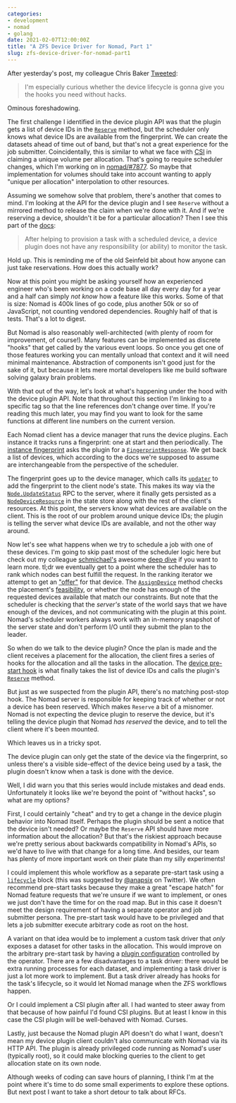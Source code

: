 ```yaml
---
categories:
- development
- nomad
- golang
date: 2021-02-07T12:00:00Z
title: "A ZFS Device Driver for Nomad, Part 1"
slug: zfs-device-driver-for-nomad-part1
---
```


After yesterday's post, my colleague Chris Baker
[Tweeted](https://twitter.com/ScaredOfGeese/status/1358126170236203011):

> I'm especially curious whether the device lifecycle is gonna give
> you the hooks you need without hacks.

Ominous foreshadowing.

The first challenge I identified in the device plugin API was that the
plugin gets a list of device IDs in the
[`Reserve`](https://www.nomadproject.io/docs/internals/plugins/devices#reserve-deviceids-string-containerreservation-error)
method, but the scheduler only knows what device IDs are available
from the fingerprint. We can create the datasets ahead of time out of
band, but that's not a great experience for the job
submitter. Coincidentally, this is similar to what we face with
[CSI](https://www.nomadproject.io/docs/internals/plugins/csi) in
claiming a unique volume per allocation. That's going to require
scheduler changes, which I'm working on in
[nomad/#7877](https://github.com/hashicorp/nomad/issues/7877#issuecomment-772552412). So
maybe that implementation for volumes should take into account wanting
to apply "unique per allocation" interpolation to other resources.

Assuming we somehow solve that problem, there's another that comes to
mind. I'm looking at the API for the device plugin and I see `Reserve`
without a mirrored method to release the claim when we're done with
it. And if we're reserving a device, shouldn't it be for a particular
allocation? Then I see this part of the
[docs](https://www.nomadproject.io/docs/internals/plugins/devices#lifecycle-and-state):

> After helping to provision a task with a scheduled device, a device
> plugin does not have any responsibility (or ability) to monitor the
> task.

Hold up. This is reminding me of the old Seinfeld bit about how anyone
can just take reservations. How does this actually work?

Now at this point you might be asking yourself how an experienced
engineer who's been working on a code base all day every day for a
year and a half can simply _not know_ how a feature like this
works. Some of that is size: Nomad is 400k lines of go code, plus
another 50k or so of JavaScript, not counting vendored
dependencies. Roughly half of that is tests. That's a lot to digest.

But Nomad is also reasonably well-architected (with plenty of room for
improvement, of course!). Many features can be implemented as discrete
"hooks" that get called by the various event loops. So once you get
one of those features working you can mentally unload that context and
it will need minimal maintenance. Abstraction of components isn't good
just for the sake of it, but because it lets mere mortal developers
like me build software solving galaxy brain problems.

With that out of the way, let's look at what's happening under the
hood with the device plugin API. Note that throughout this section I'm
linking to a specific tag so that the line references don't change
over time. If you're reading this much later, you may find you want to
look for the same functions at different line numbers on the current
version.

Each Nomad client has a device manager that runs the device
plugins. Each instance it tracks runs a fingerprint: one at start and
then periodically. The [instance
fingerprint](https://github.com/hashicorp/nomad/blob/v1.0.3/client/devicemanager/instance.go#L338)
asks the plugin for a
[`FingerprintResponse`](https://github.com/hashicorp/nomad/blob/v1.0.3/plugins/device/device.go#L40-L48).
We get back a list of devices, which according to the docs we're
supposed to assume are interchangeable from the perspective of the
scheduler.

The fingerprint goes up to the device manager, which calls its
[`updater`](https://github.com/hashicorp/nomad/blob/v1.0.3/client/devicemanager/manager.go#L191)
to add the fingerprint to the client node's state. This makes its way
via the
[`Node.UpdateStatus`](https://github.com/hashicorp/nomad/blob/v1.0.3/nomad/node_endpoint.go#L375)
RPC to the server, where it finally gets persisted as a
[`NodeDeviceResource`](https://github.com/hashicorp/nomad/blob/v1.0.3/nomad/structs/structs.go#L3066-L3074)
in the state store along with the rest of the client's resources. At
this point, the servers know what devices are available on the
client. This is the root of our problem around unique device IDs; the
plugin is telling the server what device IDs are available, and not
the other way around.

Now let's see what happens when we try to schedule a job with one of
these devices. I'm going to skip past most of the scheduler logic here
but check out my colleague
[schmichael's](https://github.com/schmichael) awesome [deep
dive](https://www.youtube.com/watch?v=m6DnmVqoXvw) if you want to
learn more. tl;dr we eventually get to a point where the scheduler has
to rank which nodes can best fulfill the request. In the ranking
iterator we attempt to get an
["offer"](https://github.com/hashicorp/nomad/blob/v1.0.3/scheduler/rank.go#L357-L360)
for that device. The
[`AssignDevice`](https://github.com/hashicorp/nomad/blob/v1.0.3/scheduler/device.go#L29-L32)
method checks the placement's
[feasibility](https://github.com/hashicorp/nomad/blob/v1.0.3/scheduler/feasible.go#L1264-L1288),
or whether the node has enough of the requested devices available that
match our constraints. But note that the scheduler is checking that
the _server's_ state of the world says that we have enough of the
devices, and not communicating with the plugin at this point. Nomad's
scheduler workers always work with an in-memory snapshot of the server
state and don't perform I/O until they submit the plan to the leader.

So when do we talk to the device plugin? Once the plan is made and the
client receives a placement for the allocation, the client fires a
series of hooks for the allocation and all the tasks in the
allocation. The [device pre-start
hook](https://github.com/hashicorp/nomad/blob/v1.0.3/client/allocrunner/taskrunner/device_hook.go)
is what finally takes the list of device IDs and calls the plugin's
[`Reserve`](https://github.com/hashicorp/nomad/blob/v1.0.3/client/allocrunner/taskrunner/device_hook.go#L48-L49)
method.

But just as we suspected from the plugin API, there's no matching
post-stop hook. The Nomad server is responsible for keeping track of
whether or not a device has been reserved. Which makes `Reserve` a bit
of a misnomer. Nomad is not expecting the device plugin to reserve the
device, but it's telling the device plugin that Nomad _has reserved_
the device, and to tell the client where it's been mounted.

Which leaves us in a tricky spot.

The device plugin can only get the state of the device via the
fingerprint, so unless there's a visible side-effect of the device
being used by a task, the plugin doesn't know when a task is done with
the device.

Well, I did warn you that this series would include mistakes and dead
ends. Unfortunately it looks like we're beyond the point of "without
hacks", so what are my options?

First, I could certainly "cheat" and try to get a change in the device
plugin behavior into Nomad itself. Perhaps the plugin should be sent a
notice that the device isn't needed? Or maybe the `Reserve` API should
have more information about the allocation? But that's the riskiest
approach because we're pretty serious about backwards compatibility in
Nomad's APIs, so we'd have to live with that change for a long
time. And besides, our team has plenty of more important work on their
plate than my silly experiments!

I could implement this whole workflow as a separate pre-start task
using a
[`lifecycle`](https://www.nomadproject.io/docs/job-specification/lifecycle)
block (this was suggested by
[@anapsix](https://twitter.com/anapsix/status/1358339913868079105) on
Twitter). We often recommend pre-start tasks because they make a great
"escape hatch" for Nomad feature requests that we're unsure if we want
to implement, or ones we just don't have the time for on the road
map. But in this case it doesn't meet the design requirement of having
a separate operator and job submitter persona. The pre-start task
would have to be privileged and that lets a job submitter execute
arbitrary code as root on the host.

A variant on that idea would be to implement a custom task driver that
_only_ exposes a dataset for other tasks in the allocation. This would
improve on the arbitrary pre-start task by having a [plugin
configuration](https://www.nomadproject.io/docs/configuration/plugin)
controlled by the operator. There are a few disadvantages to a task
driver: there would be extra running processes for each dataset, and
implementing a task driver is just a lot more work to implement. But a
task driver already has hooks for the task's lifecycle, so it would
let Nomad manage when the ZFS workflows happen.

Or I could implement a CSI plugin after all. I had wanted to steer
away from that because of how painful I'd found CSI plugins. But at
least I know in this case the CSI plugin will be well-behaved with
Nomad. Curses.

Lastly, just because the Nomad plugin API doesn't do what I want,
doesn't mean my device plugin client couldn't also communicate with
Nomad via its HTTP API. The plugin is already privileged code running
as Nomad's user (typically root), so it could make blocking queries to
the client to get allocation state on its own node.

Although weeks of coding can save hours of planning, I think I'm at
the point where it's time to do some small experiments to explore
these options. But next post I want to take a short detour to talk
about RFCs.
